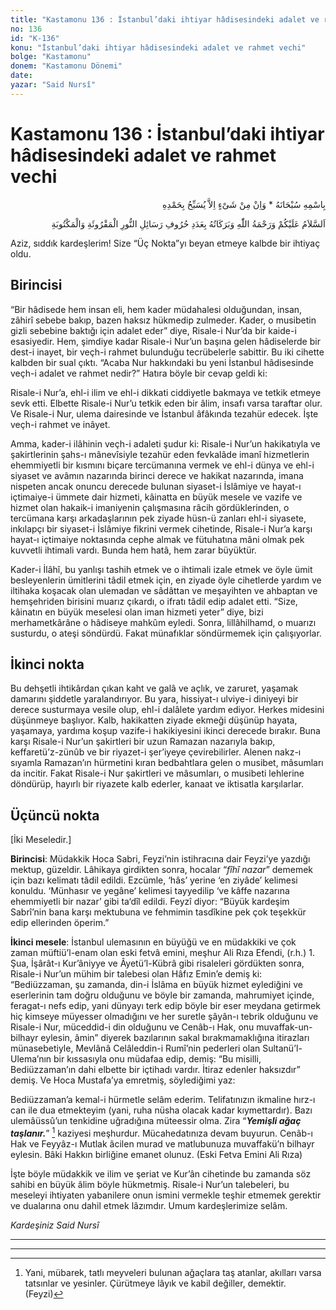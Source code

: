 ```yaml
---
title: "Kastamonu 136 : İstanbul’daki ihtiyar hâdisesindeki adalet ve rahmet vechi"
no: 136
id: "K-136"
konu: "İstanbul’daki ihtiyar hâdisesindeki adalet ve rahmet vechi"
bolge: "Kastamonu"
donem: "Kastamonu Dönemi"
date: 
yazar: "Said Nursî"
---
```


# Kastamonu 136 : İstanbul’daki ihtiyar hâdisesindeki adalet ve rahmet vechi

<p class="arabic" dir="rtl" title="Meal: “Subhân Allah’ın adıyla” * “Hiçbir şey yoktur ki O'nu hamd ile tesbih etmesin” [İsrâ 17:44]">بِاسْمِهِ سُبْحَانَهُ * وَاِنْ مِنْ شَىْءٍ اِلاَّ يُسَبِّحُ بِحَمْدِهِ</p>

<p class="arabic" dir="rtl" title="Meal: “Okunan ve yazılan Risale-i Nur harfleri adedince Allah’ın selâmı, rahmeti ve bereketleri üzerinize olsun.”">اَلسَّلاَمُ عَلَيْكُمْ وَرَحْمَةُ اللّٰهِ وَبَرَكَاتُهُ بِعَدَدِ حُرُوفِ رَسَائِلِ النُّورِ الْمَقْرُوئَةِ وَالْمَكْتُوبَةِ</p>

Aziz, sıddık kardeşlerim! Size “Üç Nokta”yı beyan etmeye kalbde bir ihtiyaç oldu.

## Birincisi

“Bir hâdisede hem insan eli, hem kader müdahalesi olduğundan, insan, zâhirî sebebe bakıp, bazen haksız hükmedip zulmeder. Kader, o musibetin gizli sebebine baktığı için adalet eder” diye, Risale-i Nur’da bir kaide-i esasiyedir. Hem, şimdiye kadar Risale-i Nur’un başına gelen hâdiselerde bir dest-i inayet, bir veçh-i rahmet bulunduğu tecrübelerle sabittir. Bu iki cihette kalbden bir sual çıktı. “Acaba Nur hakkındaki bu yeni İstanbul hâdisesinde veçh-i adalet ve rahmet nedir?” Hatıra böyle bir cevap geldi ki:

Risale-i Nur’a, ehl-i ilim ve ehl-i dikkati ciddiyetle bakmaya ve tetkik etmeye sevk etti. Elbette Risale-i Nur’u tetkik eden bir âlim, insafı varsa taraftar olur. Ve Risale-i Nur, ulema dairesinde ve İstanbul âfâkında tezahür edecek. İşte veçh-i rahmet ve inâyet.

Amma, kader-i ilâhinin veçh-i adaleti şudur ki: Risale-i Nur’un hakikatıyla ve şakirtlerinin şahs-ı mânevîsiyle tezahür eden fevkalâde imanî hizmetlerin ehemmiyetli bir kısmını biçare tercümanına vermek ve ehl-i dünya ve ehl-i siyaset ve avâmın nazarında birinci derece ve hakikat nazarında, imana nispeten ancak onuncu derecede bulunan siyaset-i İslâmiye ve hayat-ı içtimaiye-i ümmete dair hizmeti, kâinatta en büyük mesele ve vazife ve hizmet olan hakaik-i imaniyenin çalışmasına râcih gördüklerinden, o tercümana karşı arkadaşlarının pek ziyade hüsn-ü zanları ehl-i siyasete, inkılapçı bir siyaset-i İslâmiye fikrini vermek cihetinde, Risale-i Nur’a karşı hayat-ı içtimaiye noktasında cephe almak ve fütuhatına mâni olmak pek kuvvetli ihtimali vardı. Bunda hem hatâ, hem zarar büyüktür.

Kader-i İlâhî, bu yanlışı tashih etmek ve o ihtimali izale etmek ve öyle ümit besleyenlerin ümitlerini tâdil etmek için, en ziyade öyle cihetlerde yardım ve iltihaka koşacak olan ulemadan ve sâdâttan ve meşayihten ve ahbaptan ve hemşehriden birisini muarız çıkardı, o ifratı tâdil edip adalet etti. “Size, kâinatın en büyük meselesi olan iman hizmeti yeter” diye, bizi merhametkârâne o hâdiseye mahkûm eyledi. Sonra, lillâhilhamd, o muarızı susturdu, o ateşi söndürdü. Fakat münafıklar söndürmemek için çalışıyorlar.

## İkinci nokta

Bu dehşetli ihtikârdan çıkan kaht ve galâ ve açlık, ve zaruret, yaşamak damarını şiddetle yaralandırıyor. Bu yara, hissiyat-ı ulviye-i diniyeyi bir derece susturmaya vesile olup, ehl-i dalâlete yardım ediyor. Herkes midesini düşünmeye başlıyor. Kalb, hakikatten ziyade ekmeği düşünüp hayata, yaşamaya, yardıma koşup vazife-i hakikiyesini ikinci derecede bırakır. Buna karşı Risale-i Nur’un şakirtleri bir uzun Ramazan nazarıyla bakıp, keffaretü’z-zünûb ve bir riyazet-i şer’iyeye çevirebilirler. Alenen nakz-ı sıyamla Ramazan’ın hürmetini kıran bedbahtlara gelen o musibet, mâsumları da incitir. Fakat Risale-i Nur şakirtleri ve mâsumları, o musibeti lehlerine döndürüp, hayırlı bir riyazete kalb ederler, kanaat ve iktisatla karşılarlar.

## Üçüncü nokta

<p class="takdim">[İki Meseledir.]</p>

**Birincisi**: Müdakkik Hoca Sabri, Feyzi’nin istihracına dair Feyzi’ye yazdığı mektup, güzeldir. Lâhikaya girdikten sonra, hocalar “*fîhî nazar*” dememek için bazı kelimatı tâdil edildi. Ezcümle, ‘hâs’ yerine ‘en ziyâde’ kelimesi konuldu. ‘Münhasır ve yegâne’ kelimesi tayyedilip ‘ve kâffe nazarına ehemmiyetli bir nazar’ gibi ta‘dîl edildi. Feyzî diyor: “Büyük kardeşim Sabrî’nin bana karşı mektubuna ve fehmimin tasdîkine pek çok teşekkür edip ellerinden öperim.”

**İkinci mesele**: İstanbul ulemasının en büyüğü ve en müdakkiki ve çok zaman müftiü’l-enam olan eski fetvâ emini, meşhur Ali Rıza Efendi, (r.h.) 1. Şua, İşârât-ı Kur’âniyye ve Âyetü’l-Kübrâ gibi risaleleri gördükten sonra, Risale-i Nur’un mühim bir talebesi olan Hâfız Emin’e demiş ki: “Bediüzzaman, şu zamanda, din-i İslâma en büyük hizmet eylediğini ve eserlerinin tam doğru olduğunu ve böyle bir zamanda, mahrumiyet içinde, feragat-ı nefs edip, yani dünyayı terk edip böyle bir eser meydana getirmek hiç kimseye müyesser olmadığını ve her suretle şâyân-ı tebrik olduğunu ve Risale-i Nur, müceddid-i din olduğunu ve Cenâb-ı Hak, onu muvaffak-un-bilhayr eylesin, âmin” diyerek bazılarının sakal bırakmamaklığına itirazları münasebetiyle, Mevlânâ Celâleddin-i Rumî’nin pederleri olan Sultanü’l-Ulema’nın bir kıssasıyla onu müdafaa edip, demiş: “Bu misilli, Bediüzzaman’ın dahi elbette bir içtihadı vardır. İtiraz edenler haksızdır” demiş. Ve Hoca Mustafa’ya emretmiş, söylediğimi yaz:

Bediüzzaman’a kemal-i hürmetle selâm ederim. Telifatınızın ikmaline hırz-ı can ile dua etmekteyim (yani, ruha nüsha olacak kadar kıymettardır). Bazı ulemâüssû’un tenkidine uğradığına müteessir olma. Zira “***Yemişli ağaç taşlanır.***” [^1] kaziyesi meşhurdur. Mücahedatınıza devam buyurun. Cenâb-ı Hak ve Feyyâz-ı Mutlak âcilen murad ve matlubunuza muvaffakü’n bilhayr eylesin. Bâki Hakkın birliğine emanet olunuz. (Eski Fetva Emini Ali Rıza)

İşte böyle müdakkik ve ilim ve şeriat ve Kur’ân cihetinde bu zamanda söz sahibi en büyük âlim böyle hükmetmiş. Risale-i Nur’un talebeleri, bu meseleyi ihtiyaten yabanilere onun ismini vermekle teşhir etmemek gerektir ve dualarına onu dahil etmek lâzımdır. Umum kardeşlerimize selâm.

*Kardeşiniz*
*Said Nursî*

***

***
[^1]: Yani, mübarek, tatlı meyveleri bulunan ağaçlara taş atanlar, akılları varsa tatsınlar ve yesinler. Çürütmeye lâyık ve kabil değiller, demektir. (Feyzi)
